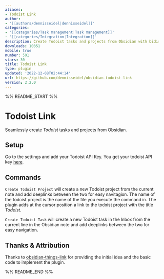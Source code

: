 ```yaml
---
aliases:
- Todoist Link
author:
- '[[authors/dennisseidel|dennisseidel]]'
categories:
- '[[categories/Task management|Task management]]'
- '[[categories/Integration|Integration]]'
description: Create Todoist tasks and projects from Obsidian with bidirectional links.
downloads: 10351
mobile: true
number: 501
stars: 30
title: Todoist Link
type: plugin
updated: '2022-12-08T02:44:14'
url: https://github.com/dennisseidel/obsidian-todoist-link
version: 2.2.0
---
```


%% README_START %%

# Todoist Link

Seamlessly create *Todoist* tasks and projects from Obsidian.

## Setup 

Go to the settings and add your Todoist API Key. You get your todoist API key [here](https://todoist.com/app/settings/integrations).
## Commands

`Create Todoist Project` will create a new Todoist project from the current note and add deeplinks between the two for easy navitagion. The name of the todoist project is the name of the file you execute the command in. The plugin adds at the cursor position a link to the todoist project with the title *Todoist*.

`Create Todoist Task` will create a new Todoist task in the Inbox from the current line in the Obsidian note and add deeplinks between the two for easy navigation.

## Thanks & Attribution

Thanks to [obsidian-things-link](https://github.com/gavinmn/obsidian-things-link) for providing the initial idea and the basic code to implement the plugin.

%% README_END %%